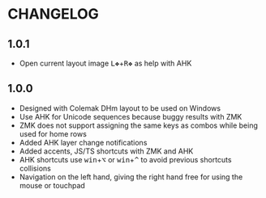 # CHANGELOG

## 1.0.1

- Open current layout image <kbd>L❖</kbd>+<kbd>R❖</kbd> as help with AHK

## 1.0.0

- Designed with Colemak DHm layout to be used on Windows
- Use AHK for Unicode sequences because buggy results with ZMK
- ZMK does not support assigning the same keys as combos while being used for home rows
- Added AHK layer change notifications
- Added accents, JS/TS shortcuts with ZMK and AHK
- AHK shortcuts use <kbd>win</kbd>+<kbd>⌥</kbd> or <kbd>win</kbd>+<kbd>^</kbd> to avoid previous shortcuts collisions
- Navigation on the left hand, giving the right hand free for using the mouse or touchpad
